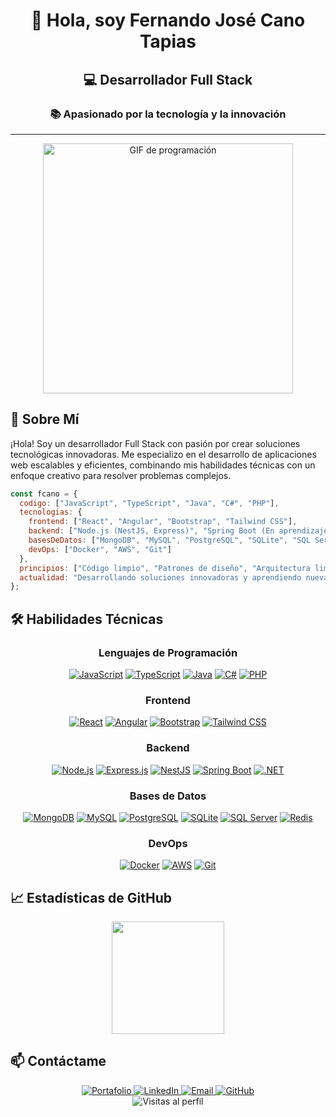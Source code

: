 <div align="center">
  <h1>👋 Hola, soy Fernando José Cano Tapias</h1>
  <h2>💻 Desarrollador Full Stack</h2>
  <h3>📚 Apasionado por la tecnología y la innovación</h3>
</div>

---

<div align="center">
  <img src="https://media.giphy.com/media/L1R1tvI9svkIWwpVYr/giphy.gif" width="400" alt="GIF de programación" />
</div>

## 🚀 Sobre Mí

¡Hola! Soy un desarrollador Full Stack con pasión por crear soluciones tecnológicas innovadoras. Me especializo en el desarrollo de aplicaciones web escalables y eficientes, combinando mis habilidades técnicas con un enfoque creativo para resolver problemas complejos.

```javascript
const fcano = {
  codigo: ["JavaScript", "TypeScript", "Java", "C#", "PHP"],
  tecnologias: {
    frontend: ["React", "Angular", "Bootstrap", "Tailwind CSS"],
    backend: ["Node.js (NestJS, Express)", "Spring Boot (En aprendizaje)", ".NET Core (C#)"],
    basesDeDatos: ["MongoDB", "MySQL", "PostgreSQL", "SQLite", "SQL Server", "Redis"],
    devOps: ["Docker", "AWS", "Git"]
  },
  principios: ["Código limpio", "Patrones de diseño", "Arquitectura limpia"],
  actualidad: "Desarrollando soluciones innovadoras y aprendiendo nuevas tecnologías"
};
```

## 🛠️ Habilidades Técnicas

<div align="center">
  
### Lenguajes de Programación
[![JavaScript](https://img.shields.io/badge/JavaScript-F7DF1E?style=for-the-badge&logo=javascript&logoColor=black)]()
[![TypeScript](https://img.shields.io/badge/TypeScript-007ACC?style=for-the-badge&logo=typescript&logoColor=white)]()
[![Java](https://img.shields.io/badge/Java-ED8B00?style=for-the-badge&logo=openjdk&logoColor=white)]()
[![C#](https://img.shields.io/badge/C%23-239120?style=for-the-badge&logo=c-sharp&logoColor=white)]()
[![PHP](https://img.shields.io/badge/PHP-7777AA?style=for-the-badge&logo=php&logoColor=white)]()

### Frontend
[![React](https://img.shields.io/badge/React-20232A?style=for-the-badge&logo=react&logoColor=61DAFB)]()
[![Angular](https://img.shields.io/badge/Angular-DD0031?style=for-the-badge&logo=angular&logoColor=white)]()
[![Bootstrap](https://img.shields.io/badge/Bootstrap-563D7C?style=for-the-badge&logo=bootstrap&logoColor=white)]()
[![Tailwind CSS](https://img.shields.io/badge/Tailwind_CSS-38B2AC?style=for-the-badge&logo=tailwind-css&logoColor=white)]()

### Backend
[![Node.js](https://img.shields.io/badge/Node.js-339933?style=for-the-badge&logo=nodedotjs&logoColor=white)]()
[![Express.js](https://img.shields.io/badge/Express.js-000000?style=for-the-badge&logo=express&logoColor=white)]()
[![NestJS](https://img.shields.io/badge/NestJS-339933?style=for-the-badge&logo=nestjs&logoColor=white)]()
[![Spring Boot](https://img.shields.io/badge/Spring_Boot-6DB33F?style=for-the-badge&logo=spring&logoColor=white)]()
[![.NET](https://img.shields.io/badge/.NET-512BD4?style=for-the-badge&logo=dotnet&logoColor=white)]()

### Bases de Datos
[![MongoDB](https://img.shields.io/badge/MongoDB-4EA94B?style=for-the-badge&logo=mongodb&logoColor=white)]()
[![MySQL](https://img.shields.io/badge/MySQL-005C84?style=for-the-badge&logo=mysql&logoColor=white)]()
[![PostgreSQL](https://img.shields.io/badge/PostgreSQL-316192?style=for-the-badge&logo=postgresql&logoColor=white)]()
[![SQLite](https://img.shields.io/badge/SQLite-005C84?style=for-the-badge&logo=mysql&logoColor=white)]()
[![SQL Server](https://img.shields.io/badge/SQL_Server-005C84?style=for-the-badge&logo=sqlserver&logoColor=white)]()
[![Redis](https://img.shields.io/badge/redis-%23DD0031.svg?&style=for-the-badge&logo=redis&logoColor=white)]()

### DevOps
[![Docker](https://img.shields.io/badge/Docker-2CA5E0?style=for-the-badge&logo=docker&logoColor=white)]()
[![AWS](https://img.shields.io/badge/Amazon_AWS-FF9900?style=for-the-badge&logo=amazonaws&logoColor=white)]()
[![Git](https://img.shields.io/badge/GIT-E44C30?style=for-the-badge&logo=git&logoColor=white)]()

</div>

## 📈 Estadísticas de GitHub

<div align="center">
  <a href="https://github.com/fernandoDev19">
    <!-- <img height="180em" src="https://github-readme-stats.vercel.app/api?username=fernandoDev19&show_icons=true&theme=radical&include_all_commits=true&count_private=true"/> -->
    <img height="180em" src="https://github-readme-stats.vercel.app/api/top-langs/?username=fernandoDev19&layout=compact&langs_count=8&theme=radical"/>
  </a>
</div>

## 📫 Contáctame

<div align="center">
  <a href="https://fernando-dev-19.netlify.app" target="_blank">
    <img src="https://img.shields.io/badge/Portafolio-2E8B57?style=for-the-badge&logo=react&logoColor=white" alt="Portafolio" />
  </a>
  <a href="https://www.linkedin.com/in/fernando-jose-cano-tapias" target="_blank">
    <img src="https://img.shields.io/badge/LinkedIn-0077B5?style=for-the-badge&logo=linkedin&logoColor=white" alt="LinkedIn" />
  </a>
  <a href="mailto:fernandocanotapias@gmail.com">
    <img src="https://img.shields.io/badge/Gmail-D14836?style=for-the-badge&logo=gmail&logoColor=white" alt="Email" />
  </a>
  <a href="https://github.com/fernandoDev19" target="_blank">
    <img src="https://img.shields.io/badge/GitHub-100000?style=for-the-badge&logo=github&logoColor=white" alt="GitHub" />
  </a>
</div>

<div align="center">
  <img src="https://komarev.com/ghpvc/?username=fernandoDev19&style=flat-square&color=2E8B57" alt="Visitas al perfil" />
</div>
